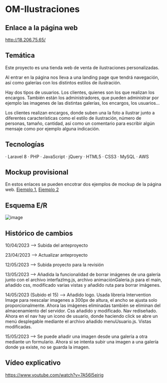 # OM-Ilustraciones
## Enlace a la página web
http://18.206.75.65/

## Temática
 Este proyecto es una tienda web de venta de ilustraciones personalizadas.
 
 Al entrar en la página nos lleva a una landing page que tendrá navegación, así como galerías con los distintos estilos de ilustración.
 
 Hay dos tipos de usuarios. Los clientes, quienes son los que realizan los encargos. También están los administradores, que pueden administrar por ejemplo las imagenes de las distintas galerías, los encargos, los usuarios...
 
 Los clientes realizan encargos, donde suben una la foto a ilustrar junto a diferentes características como el estilo de ilustración, número de personas, tamaño,    cantidad, así como un comentario para escribir algún mensaje como por ejemplo alguna indicación.
 
## Tecnologías
· Laravel 8
· PHP
· JavaScript
· jQuery
· HTML5
· CSS3
· MySQL
· AWS
## Mockup provisional
En estos enlaces se pueden encotrar dos ejemplos de mockup de la página web. [Ejemplo 1](https://www.figma.com/file/3dfb7Uxak8I49CnrDpv5sz/Olga-Mart%C3%ADn-Ilustraciones?node-id=35%3A296&t=xLPs5jU21W7MlNWG-1), [Ejemplo 2](https://www.figma.com/file/OV8TEyGdTw9BVNSb3WZUYO/Proyecto-Final?node-id=0%3A1&t=zBj04deHTcwupfkz-1)
## Esquema E/R
![image](https://github.com/PabloMartinTrujillo/OM-Ilustraciones/assets/72193242/47421e2f-9941-48af-b558-91114bed13cf)

## Histórico de cambios
10/04/2023 --> Subida del anteproyecto  

23/04/2023 --> Actualizar anteproyecto  

12/05/2023 --> Subida proyecto para la revisión  

13/05/2023 --> Añadida la funcionalidad de borrar imágenes de una galería junto con el archivo interfazImg.js, archivo 
               animaciónGaleria.js para el main, añadido css, modificado varias vistas y añadido ruta para borrar imágenes.
               
14/05/2023 (Subido el 15) --> Añadido logo. Usada libreria Intervention Image para reescalar imagenes a 300px de altura, el ancho se ajusta solo proporcionalmente. Ahora las imágenes eliminadas también se eliminan del almacenamiento del servidor. Css añadido y modificado. Nav rediseñado. Ahora en el nav hay un icono de usuario, donde haciendo click se abre un menú desplegable mediante el archivo añadido menuUsuario.js. Vistas modificadas.

15/05/2023 --> Se puede añadir una imagen desde una galería a otra mediante un formulario. Ahora si se intenta subir una imagen a una galería donde ya existe, no se guarda la imagen.

## Vídeo explicativo
https://www.youtube.com/watch?v=7A56I5eirjg
